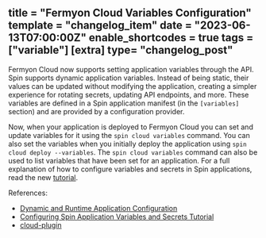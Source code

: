 title = "Fermyon Cloud Variables Configuration"
template = "changelog_item"
date = "2023-06-13T07:00:00Z"
enable_shortcodes = true
tags = ["variable"]
[extra]
type= "changelog_post"
---

Fermyon Cloud now supports setting application variables through the API. Spin supports dynamic application variables. Instead of being static, their values can be updated without modifying the application, creating a simpler experience for rotating secrets, updating API endpoints, and more. These variables are defined in a Spin application manifest (in the `[variables]` section) and are provided by a configuration provider.

Now, when your application is deployed to Fermyon Cloud you can set and update variables for it using the `spin cloud variables` command. You can also set the variables when you initially deploy the application using `spin cloud deploy --variables`. The `spin cloud variables` command can also be used to list variables that have been set for an application. For a full explanation of how to configure variables and secrets in Spin applications, read the new [tutorial](../../cloud/variables.md).

<!-- break -->

References:

- [Dynamic and Runtime Application Configuration](../../spin/dynamic-configuration)
- [Configuring Spin Application Variables and Secrets Tutorial](../variables)
- [cloud-plugin](https://github.com/fermyon/cloud-plugin)